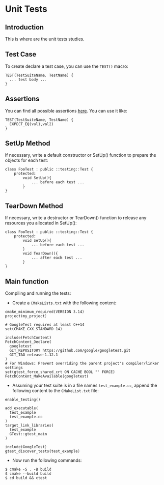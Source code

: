 # Unit Tests

## Introduction

This is where are the unit tests studies.


## Test Case

To create declare a test case, you can use the `TEST()` macro:

```
TEST(TestSuiteName, TestName) {
  ... test body ...
}
```


## Assertions

You can find all possible assertions [here](https://google.github.io/googletest/reference/assertions.html). You can use it like:

```
TEST(TestSuiteName, TestName) {
  EXPECT_EQ(val1,val2)
}
```


## SetUp Method

If necessary, write a default constructor or SetUp() function to prepare the objects for each test:

```
class FooTest : public ::testing::Test {
    protected:
        void SetUp(){
            ... before each test ...
        }
}
```


## TearDown Method

If necessary, write a destructor or TearDown() function to release any resources you allocated in SetUp():

```
class FooTest : public ::testing::Test {
    protected:
        void SetUp(){
            ... before each test ...
        }
        void TearDown(){
            ... after each test ...
        }
}
```


## Main function

Compiling and running the tests:

- Create a `CMakeLists.txt` with the following content:

```
cmake_minimum_required(VERSION 3.14)
project(my_project)

# GoogleTest requires at least C++14
set(CMAKE_CXX_STANDARD 14)

include(FetchContent)
FetchContent_Declare(
  googletest
  GIT_REPOSITORY https://github.com/google/googletest.git
  GIT_TAG release-1.12.1
)
# For Windows: Prevent overriding the parent project's compiler/linker settings
set(gtest_force_shared_crt ON CACHE BOOL "" FORCE)
FetchContent_MakeAvailable(googletest)
```

- Assuming your test suite is in a file names `test_example.cc`, append the following content to the `CMakeList.txt` file:

```
enable_testing()

add_executable(
  test_example
  test_example.cc
)
target_link_libraries(
  test_example
  GTest::gtest_main
)

include(GoogleTest)
gtest_discover_tests(test_example)
```

- Now run the following commands:

```
$ cmake -S . -B build
$ cmake --build build
$ cd build && ctest
```